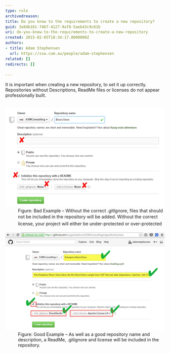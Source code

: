 ```yaml
---
type: rule
archivedreason: 
title: Do you know to the requirements to create a new repository?
guid: 3e84b161-7467-4127-9af8-5aeb43c9c61b
uri: do-you-know-to-the-requirements-to-create-a-new-repository
created: 2015-02-05T18:34:17.0000000Z
authors:
- title: Adam Stephensen
  url: https://ssw.com.au/people/adam-stephensen
related: []
redirects: []

---
```



It is important when creating a new repository, to set it up correctly. Repositories without Descriptions, ReadMe files or licenses do not appear professionally built.
<br><excerpt class='endintro'></excerpt><br>
<dl class="badImage"><dt><img src="create-repository-bad.png" alt="" /></dt><dd>Figure: Bad Example – Without the correct .gitIgnore, files that should not be included in the repository will be added. <span style="line-height:1.6;">​Without the correct license, your project will either be under-protected or over-protected</span></dd></dl><dl class="goodImage"><dt><img src="create-repository-good.png" alt="" /></dt><dd>Figure: Good Example – As well as a good repository name and description, a ReadMe, .gitignore and license will be included in the repository.​</dd></dl>


